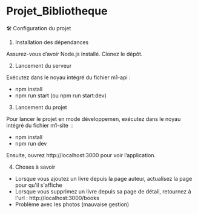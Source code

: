 # Projet_Bibliotheque

🛠️ Configuration du projet
1. Installation des dépendances
   
Assurez-vous d’avoir Node.js installé. Clonez le dépôt.

2. Lancement du serveur
   
Exécutez dans le noyau intégré du fichier m1-api :
- npm install
- npm run start (ou npm run start:dev)

3. Lancement du projet
   
Pour lancer le projet en mode développemen, exécutez dans le noyau intégré du fichier m1-site  :
- npm install
- npm run dev

Ensuite, ouvrez http://localhost:3000 pour voir l’application.

4. Choses à savoir 
- Lorsque vous ajoutez un livre depuis la page auteur, actualisez la page pour qu'il s'affiche
- Lorsque vous supprimez un livre depuis sa page de détail, retournez à l'url : http://localhost:3000/books
- Problème avec les photos (mauvaise gestion)
